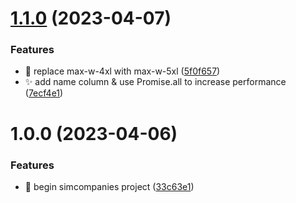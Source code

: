 # [1.1.0](https://github.com/mini-mirana/simcompanies/compare/v1.0.0...v1.1.0) (2023-04-07)

### Features

- :lipstick: replace max-w-4xl with max-w-5xl ([5f0f657](https://github.com/mini-mirana/simcompanies/commit/5f0f6577d074a1da07fd45de1100d9dde8dc177b))
- :sparkles: add name column & use Promise.all to increase performance ([7ecf4e1](https://github.com/mini-mirana/simcompanies/commit/7ecf4e176811f74a538d6064118e5886fdf093c8))

# 1.0.0 (2023-04-06)

### Features

- :tada: begin simcompanies project ([33c63e1](https://github.com/mini-mirana/simcompanies/commit/33c63e14856f71535be10631e80d9501b3723ecb))
